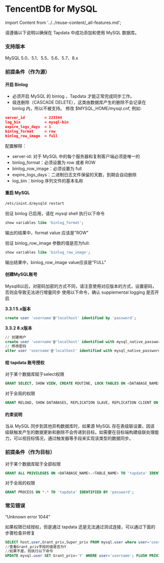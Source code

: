 # TencentDB for MySQL
import Content from '../../reuse-content/_all-features.md';

<Content />

请遵循以下说明以确保在 Tapdata 中成功添加和使用 MySQL 数据库。

### 支持版本

MySQL 5.0、5.1、5.5、5.6、5.7、8.x

### 前提条件（作为源）

#### 开启 Binlog

- 必须开启 MySQL 的 binlog ，Tapdata 才能正常完成同步工作。
- 级连删除（CASCADE DELETE），这类由数据库产生的删除不会记录在 binlog 内，所以不被支持。 修改 $MYSQL_HOME/mysql.cnf, 例如:

```json
server_id         = 223344
log_bin           = mysql-bin
expire_logs_days  = 1
binlog_format     = row
binlog_row_image  = full
```

配置解释：

- server-id: 对于 MySQL 中的每个服务器和复制客户端必须是唯一的
- binlog_format：必须设置为 row 或者 ROW
- binlog_row_image：必须设置为 full
- expire_logs_days：二进制日志文件保留的天数，到期会自动删除
- log_bin：binlog 序列文件的基本名称

#### 重启 MySQL

```bash
/etc/inint.d/mysqld restart
```

验证 binlog 已启用，请在 mysql shell 执行以下命令

```sql
show variables like 'binlog_format';
```

输出的结果中，format value 应该是"ROW"

验证 binlog_row_image 参数的值是否为full:

```sql
show variables like 'binlog_row_image';
```

输出结果中，binlog_row_image value应该是"FULL"

#### **创建MySQL账号**

Mysql8以后，对密码加密的方式不同，请注意使用对应版本的方式，设置密码，否则会导致无法进行增量同步 使用以下命令，确认 supplemental logging 是否开启

**3.3.1 5.x版本**

```sql
create user 'username'@'localhost' identified by 'password';
```



**3.3.2 8.x版本**

```sql
// 创建用户 
create user 'username'@'localhost' identified with mysql_native_password by 'password'; 
// 修改密码 
alter user 'username'@'localhost' identified with mysql_native_password by 'password'; 
```



#### 给 tapdata 账号授权

对于某个数据库赋于select权限

```sql
GRANT SELECT, SHOW VIEW, CREATE ROUTINE, LOCK TABLES ON <DATABASE_NAME>.<TABLE_NAME> TO 'tapdata' IDENTIFIED BY 'password';
```

对于全局的权限

```sql
GRANT RELOAD, SHOW DATABASES, REPLICATION SLAVE, REPLICATION CLIENT ON *.* TO 'tapdata' IDENTIFIED BY 'password';
```



#### 约束说明

当从 MySQL 同步到其他异构数据库时，如果源 MySQL 存在表级联设置，因该级联触发产生的数据更新和删除不会传递到目标。如需要在目标端构建级联处理能力，可以视目标情况，通过触发器等手段来实现该类型的数据同步。

### **前提条件（作为目标）**

对于某个数据库赋于全部权限

```sql
GRANT ALL PRIVILEGES ON <DATABASE_NAME>.<TABLE_NAME> TO 'tapdata' IDENTIFIED BY 'password';
```

对于全局的权限

```sql
GRANT PROCESS ON *.* TO 'tapdata' IDENTIFIED BY 'password';
```



### 常见错误

“Unknown error 1044”

如果权限已经授权，但是通过 tapdata 还是无法通过测试连接，可以通过下面的步骤检查并修复

```sql
SELECT host,user,Grant_priv,Super_priv FROM mysql.user where user='username'; 
//查看Grant_priv字段的值是否为Y 
//如果不是，则执行以下命令 
UPDATE mysql.user SET Grant_priv='Y' WHERE user='username'; FLUSH PRIVILEGES;
```
